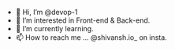 - 👋 Hi, I’m @devop-1
- 👀 I’m interested in Front-end & Back-end.
- 🌱 I’m currently learning.
- 📫 How to reach me ...
@shivansh.io_ on insta. 

<!---
devop-1/devop-1 is a ✨ special ✨ repository because its `README.md` (this file) appears on your GitHub profile.
You can click the Preview link to take a look at your changes.
--->
